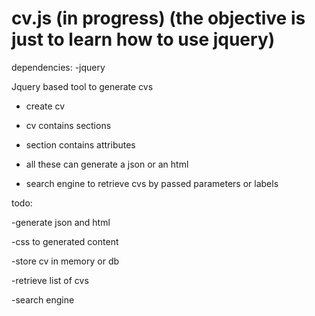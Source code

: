 cv.js (in progress) (the objective is just to learn how to use jquery)
=====

dependencies:
-jquery

Jquery based tool to generate cvs

-  create cv

- cv contains sections

- section contains attributes

- all these can generate a json or an html

- search engine to retrieve cvs by passed parameters or labels


todo:

-generate json and html

-css to generated content

-store cv in memory or db

-retrieve list of cvs

-search engine


